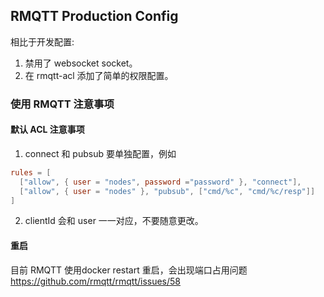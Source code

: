 ## RMQTT Production Config

相比于开发配置:
1. 禁用了 websocket socket。
2. 在 rmqtt-acl 添加了简单的权限配置。


### 使用 RMQTT 注意事项
#### 默认 ACL 注意事项
1. connect 和 pubsub 要单独配置，例如
```toml
rules = [
  ["allow", { user = "nodes", password ="password" }, "connect"],
  ["allow", { user = "nodes" }, "pubsub", ["cmd/%c", "cmd/%c/resp"]] 
]
```
2. clientId 会和 user 一一对应，不要随意更改。
#### 重启
目前 RMQTT 使用docker restart 重启，会出现端口占用问题 https://github.com/rmqtt/rmqtt/issues/58
